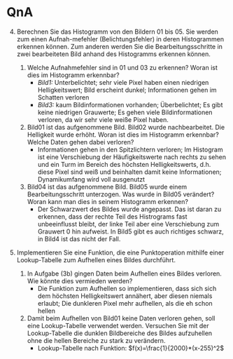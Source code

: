 # QnA
4. Berechnen Sie das Histogramm von den Bildern 01 bis 05. Sie werden zum einen Aufnah-mefehler (Belichtungsfehler) in deren Histogrammen erkennen können. Zum anderen werden Sie die Bearbeitungsschritte in zwei bearbeiteten Bild anhand des Histogramms erkennen können.
	1. Welche Aufnahmefehler sind in 01 und 03 zu erkennen? Woran ist dies im Histogramm erkennbar?
		- _Bild1:_ Unterbelichtet; sehr viele Pixel haben einen niedrigen Helligkeitswert; Bild erscheint dunkel; Informationen gehen im Schatten verloren
		- _Bild3:_ kaum Bildinformationen vorhanden; Überbelichtet; Es gibt keine niedrigen Grauwerte; Es gehen viele Bildinformationen verloren, da wir sehr viele weiße Pixel haben.
	2. Bild01 ist das aufgenommene Bild. Bild02 wurde nachbearbeitet. Die Helligkeit wurde erhöht. Woran ist dies im Histogramm erkennbar? Welche Daten gehen dabei verloren?
		- Informationen gehen in den Spitzlichtern verloren; Im Histogram ist eine Verschiebung der Häufigkeitswerte nach rechts zu sehen und ein Turm im Bereich des höchsten Helligkeitswerts, d.h. diese Pixel sind weiß und beinhalten damit keine Informationen;
		Dynamikumfang wird voll ausgenutzt
	3. Bild04 ist das aufgenommene Bild. Bild05 wurde einem Bearbeitungsschritt unterzogen. Was wurde in Bild05 verändert? Woran kann man dies in seinem Histogramm erkennen?
		- Der Schwarzwert des Bildes wurde angepasst. Das ist daran zu erkennen, dass der rechte Teil des Histrograms fast unbeeinflusst bleibt, der linke Teil aber eine Verschiebung zum Grauwert 0 hin aufweist. In Bild5 gibt es auch richtiges schwarz, in Bild4 ist das nicht der Fall.

6. Implementieren Sie eine Funktion, die eine Punktoperation mithilfe einer Lookup-Tabelle zum Aufhellen eines Bildes durchführt.
	1. In Aufgabe (3b) gingen Daten beim Aufhellen eines Bildes verloren. Wie könnte dies vermieden werden?
		- Die Funktion zum Aufhellen so implementieren, dass sich sich dem höchsten Helligkeitswert annähert, aber diesen niemals erlaubt; Die dunkleren Pixel mehr aufhellen, als die eh schon hellen
	2. Damit beim Aufhellen von Bild01 keine Daten verloren gehen, soll eine Lookup-Tabelle verwendet werden. Versuchen Sie mit der Lookup-Tabelle die dunklen Bildbereiche des Bildes aufzuhellen ohne die hellen Bereiche zu stark zu verändern.
		- Lookup-Tabelle nach Funktion: $f(x)=\frac{1}{2000}*(x-255)^2$

